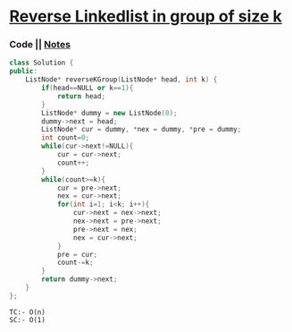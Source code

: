 # [Reverse Linkedlist in group of size k](https://leetcode.com/problems/reverse-nodes-in-k-group/)

### Code || [Notes](https://drive.google.com/file/d/1ewXciFlalfeBIlAAMm706dkS4lFzsdmr/view?usp=sharing)

```.cpp
class Solution {
public:
    ListNode* reverseKGroup(ListNode* head, int k) {
        if(head==NULL or k==1){
            return head;
        }
        ListNode* dummy = new ListNode(0);
        dummy->next = head;
        ListNode* cur = dummy, *nex = dummy, *pre = dummy;
        int count=0;
        while(cur->next!=NULL){
            cur = cur->next;
            count++;
        }
        while(count>=k){
            cur = pre->next;
            nex = cur->next;
            for(int i=1; i<k; i++){
                cur->next = nex->next;
                nex->next = pre->next;
                pre->next = nex;
                nex = cur->next;
            }
            pre = cur;
            count-=k;
        }
        return dummy->next;
    }
};
```

```
TC:- O(n)
SC:- O(1)
```
